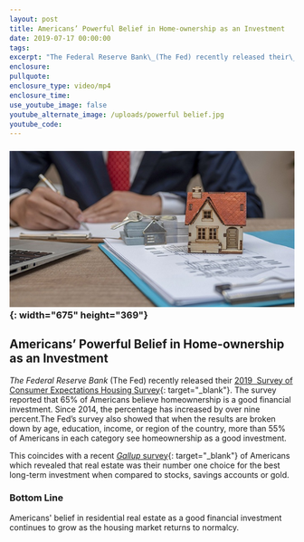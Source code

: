 ```yaml
---
layout: post
title: Americans’ Powerful Belief in Home-ownership as an Investment
date: 2019-07-17 00:00:00
tags:
excerpt: "The Federal Reserve Bank\_(The Fed) recently released their\_2019\_ Survey of Consumer Expectations Housing Survey. The survey reported that 65% of Americans believe homeownership is a good financial investment."
enclosure:
pullquote:
enclosure_type: video/mp4
enclosure_time:
use_youtube_image: false
youtube_alternate_image: /uploads/powerful belief.jpg
youtube_code:
---
```


### ![](/uploads/powerful-belief-1.jpg){: width="675" height="369"}

## **Americans’ Powerful Belief in Home-ownership as an Investment**

*The Federal Reserve Bank*&nbsp;(The Fed) recently released their&nbsp;[2019&nbsp; Survey of Consumer Expectations Housing Survey](https://www.newyorkfed.org/microeconomics/sce/housing#main){: target="_blank"}. The survey reported that 65% of Americans believe homeownership is a good financial investment. Since 2014, the percentage has increased by over nine percent.The Fed’s survey also showed that when the results are broken down by age, education, income, or region of the country, more than 55% of Americans in each category see homeownership as a good investment.

This coincides with a recent&nbsp;[*Gallup*&nbsp;survey](https://www.simplifyingthemarket.com/2019/05/23/4-most-popular-bottom-line-investments-in-america/?a=493612-8c0dbc3d035ab276a3307c7af975cf8a){: target="_blank"}&nbsp;of Americans which revealed that real estate was their number one choice for the best long-term investment when compared to stocks, savings accounts or gold.

### **Bottom Line**

Americans' belief in residential real estate as a good financial investment continues to grow as the housing market returns to normalcy.